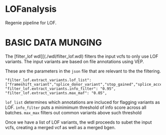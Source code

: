 # LOFanalysis

Regenie pipeline for LOF.

# BASIC DATA MUNGING 


The [filter_lof wdl][(./wdl/filter_lof.wdl) filters the input vcfs to only use LOF variants. The input variants are based on file annotations using VEP.

These are the parameters in the `json` file that are relevant to the the filtering.

```
"filter_lof.extract_variants.lof_list":  ["frameshift_variant","splice_donor_variant","stop_gained","splice_acceptor_variant"],
"filter_lof.extract_variants.info_filter": "0.95",
"filter_lof.extract_variants.max_maf": "0.05",
```

`lof_list` determines which annotations are incluced for flagging variants as LOF.
`info_filter` puts a minimimum threshold of info score across all batches.
`max_max` filters out common variants above such threshold


Once we have a list of LOF variants, the wdl proceeds to subet the input vcfs, creating a merged vcf as well as a merged bgen.
